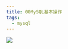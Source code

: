 ```yaml
---
title: 00MySQL基本操作
tags:
  - mysql
---
```


![](https://gitee.com/fnaichu/mypicbed/raw/master/img/202205072318770.png)
